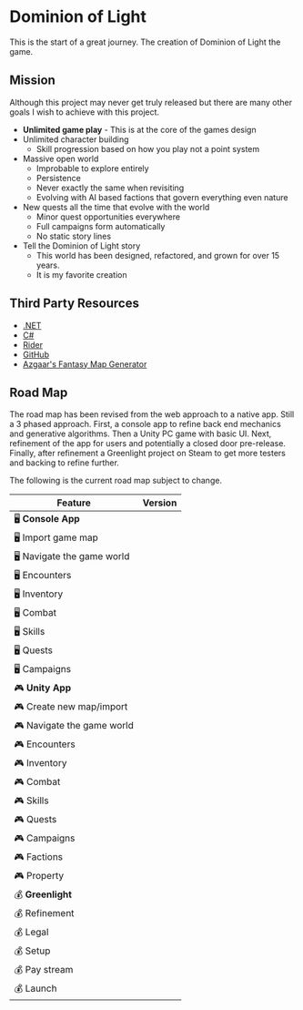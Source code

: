# Dominion of Light

This is the start of a great journey. The creation of Dominion of Light the game.

## Mission

Although this project may never get truly released but there are many other goals I wish to achieve with this project.

- __Unlimited game play__ - This is at the core of the games design
- Unlimited character building
  - Skill progression based on how you play not a point system
- Massive open world
  - Improbable to explore entirely
  - Persistence
  - Never exactly the same when revisiting
  - Evolving with AI based factions that govern everything even nature
- New quests all the time that evolve with the world
  - Minor quest opportunities everywhere
  - Full campaigns form automatically
  - No static story lines
- Tell the Dominion of Light story
  - This world has been designed, refactored, and grown for over 15 years.
  - It is my favorite creation

## Third Party Resources

- [.NET](https://dotnet.microsoft.com/en-us/learn/dotnet/what-is-dotnet)
- [C#](https://docs.microsoft.com/en-us/dotnet/csharp/tour-of-csharp/)
- [Rider](https://www.jetbrains.com/rider/)
- [GitHub](https://github.com/)
- [Azgaar's Fantasy Map Generator](https://azgaar.github.io/Fantasy-Map-Generator/)

## Road Map

The road map has been revised from the web approach to a native app. Still a 3 phased approach. First, a console app to refine back end mechanics and generative algorithms.
Then a Unity PC game with basic UI. Next, refinement of the app for users and potentially a closed door pre-release.
Finally, after refinement a Greenlight project on Steam to get more testers and backing to refine further.

The following is the current road map subject to change.

| Feature                   | Version |
| ------------------------- | ------- |
| 🖥️ __Console App__         |         |
| 🖥️ Import game map         |         |
| 🖥️ Navigate the game world |         |
| 🖥️ Encounters              |         |
| 🖥️ Inventory               |         |
| 🖥️ Combat                  |         |
| 🖥️ Skills                  |         |
| 🖥️ Quests                  |         |
| 🖥️ Campaigns               |         |
| 🎮 __Unity App__           |         |
| 🎮 Create new map/import   |         |
| 🎮 Navigate the game world |         |
| 🎮 Encounters              |         |
| 🎮 Inventory               |         |
| 🎮 Combat                  |         |
| 🎮 Skills                  |         |
| 🎮 Quests                  |         |
| 🎮 Campaigns               |         |
| 🎮 Factions                |         |
| 🎮 Property                |         |
| 💰 __Greenlight__          |         |
| 💰 Refinement              |         |
| 💰 Legal                   |         |
| 💰 Setup                   |         |
| 💰 Pay stream              |         |
| 💰 Launch                  |         |
